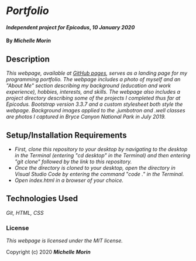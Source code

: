 # _Portfolio_

#### _Independent project for Epicodus_, _10 January 2020_

#### By _**Michelle Morin**_

## Description

_This webpage, available at [GitHub pages](http://michelle-morin.github.io/michelle-portfolio), serves as a landing page for my programming portfolio. The webpage includes a photo of myself and an "About Me" section describing my background (education and work experience), hobbies, interests, and skills. The webpage also includes a project directory describing some of the projects I completed thus far at Epicodus. Bootstrap version 3.3.7 and a custom stylesheet both style the webpage. Background images applied to the .jumbotron and .well classes are photos I captured in Bryce Canyon National Park in July 2019._

## Setup/Installation Requirements

* _First, clone this repository to your desktop by navigating to the desktop in the Terminal (entering "cd desktop" in the Terminal) and then entering "git clone" followed by the link to this repository._
* _Once the directory is cloned to your desktop, open the directory in Visual Studio Code by entering the command "code ." in the Terminal._
* _Open index.html in a browser of your choice._

## Technologies Used

_Git, HTML, CSS_

### License

*This webpage is licensed under the MIT license.*

Copyright (c) 2020 **_Michelle Morin_**
